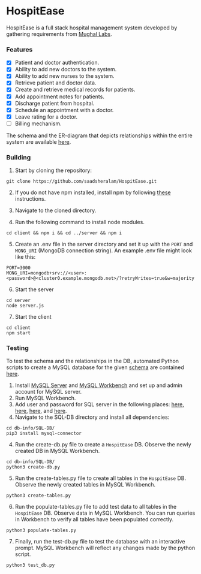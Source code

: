 
# HospitEase

HospitEase is a full stack hospital management system developed by gathering requirements from [Mughal Labs](https://mughallabs.com/). 

### Features
- [x] Patient and doctor authentication.
- [x] Ability to add new doctors to the system. 
- [x] Ability to add new nurses to the system. 
- [x] Retrieve patient and doctor data. 
- [x] Create and retrieve medical records for patients.
- [x] Add appointment notes for patients. 
- [x] Discharge patient from hospital. 
- [x] Schedule an appointment with a doctor. 
- [x] Leave rating for a doctor. 
- [ ] Billing mechanism. 

The schema and the ER-diagram that depicts relationships within the entire system are available [here](https://github.com/saadsheralam/HospitEase/tree/main/db-info).

### Building 
1. Start by cloning the repository: 
```
git clone https://github.com/saadsheralam/HospitEase.git
```
2. If you do not have npm installed, install npm by following [these](https://nodejs.org/en/download/package-manager) instructions.  

3. Navigate to the cloned directory. 
4. Run the following command to install node modules. 
```
cd client && npm i && cd ../server && npm i
```
5. Create an .env file in the server directory and set it up with the `PORT` and `MONG_URI` (MongoDB connection string). An example .env file might look like this: 

```
PORT=3000
MONG_URI=mongodb+srv://<user>:<password>@<cluster0.example.mongodb.net>/?retryWrites=true&w=majority
```

6. Start the server
```
cd server 
node server.js
```

7. Start the client 
```
cd client 
npm start
```

### Testing 
To test the schema and the relationships in the DB, automated Python scripts to create a MySQL database for the given [schema](https://github.com/saadsheralam/HospitEase/blob/main/db-info/Schema.drawio) are contained [here](https://github.com/saadsheralam/HospitEase/tree/main/db-info/SQL-DB). 

1. Install [MySQL Server](https://dev.mysql.com/downloads/mysql/) and [MySQL Workbench](https://www.mysql.com/products/workbench/) and set up and admin account for MySQL server. 
2. Run MySQL Workbench. 
3. Add user and password for SQL server in the following places: [here](https://github.com/saadsheralam/HospitEase/blob/0be223f7ddc75cd41a0ccaf7b214042210c9ed5f/db-info/SQL-DB/create_db.py#L7), [here](https://github.com/saadsheralam/HospitEase/blob/0be223f7ddc75cd41a0ccaf7b214042210c9ed5f/db-info/SQL-DB/create_tables.py#L6), [here](https://github.com/saadsheralam/HospitEase/blob/0be223f7ddc75cd41a0ccaf7b214042210c9ed5f/db-info/SQL-DB/populate_tables.py#L10), and [here](https://github.com/saadsheralam/HospitEase/blob/0be223f7ddc75cd41a0ccaf7b214042210c9ed5f/db-info/SQL-DB/test_db.py#L6).
4. Navigate to the SQL-DB directory and install all dependencies: 
```
cd db-info/SQL-DB/
pip3 install mysql-connector
```
4. Run the create-db.py file to create a `HospitEase` DB. Observe the newly created DB in MySQL Workbench.
```
cd db-info/SQL-DB/
python3 create-db.py
```
5. Run the create-tables.py file to create all tables in the `HospitEase` DB. Observe the newly created tables in MySQL Workbench. 
```
python3 create-tables.py
```
6. Run the populate-tables.py file to add test data to all tables in the `HospitEase` DB. Observe data in MySQL Workbench. You can run queries in Workbench to verify all tables have been populated correctly. 
```
python3 populate-tables.py
```
7. Finally, run the test-db.py file to test the database with an interactive prompt. MySQL Workbench will reflect any changes made by the python script. 
```
python3 test_db.py
```
